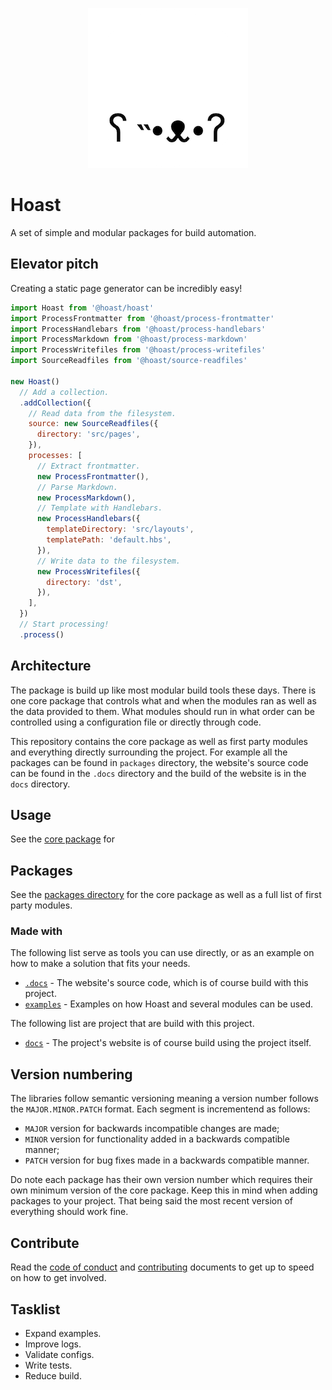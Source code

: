 <div align="center">

![Project logo](.docs/src/assets/icon-round-256.png)

</div>

# Hoast

A set of simple and modular packages for build automation.

## Elevator pitch

Creating a static page generator can be incredibly easy!

```JavaScript
import Hoast from '@hoast/hoast'
import ProcessFrontmatter from '@hoast/process-frontmatter'
import ProcessHandlebars from '@hoast/process-handlebars'
import ProcessMarkdown from '@hoast/process-markdown'
import ProcessWritefiles from '@hoast/process-writefiles'
import SourceReadfiles from '@hoast/source-readfiles'

new Hoast()
  // Add a collection.
  .addCollection({
    // Read data from the filesystem.
    source: new SourceReadfiles({
      directory: 'src/pages',
    }),
    processes: [
      // Extract frontmatter.
      new ProcessFrontmatter(),
      // Parse Markdown.
      new ProcessMarkdown(),
      // Template with Handlebars.
      new ProcessHandlebars({
        templateDirectory: 'src/layouts',
        templatePath: 'default.hbs',
      }),
      // Write data to the filesystem.
      new ProcessWritefiles({
        directory: 'dst',
      }),
    ],
  })
  // Start processing!
  .process()
```

## Architecture

The package is build up like most modular build tools these days. There is one core package that controls what and when the modules ran as well as the data provided to them. What modules should run in what order can be controlled using a configuration file or directly through code.

This repository contains the core package as well as first party modules and everything directly surrounding the project. For example all the packages can be found in `packages` directory, the website's source code can be found in the `.docs` directory and the build of the website is in the `docs` directory.

## Usage

See the [core package](/packages/hoast#readme) for

## Packages

See the [packages directory](/packages#readme) for the core package as well as a full list of first party modules.

### Made with

The following list serve as tools you can use directly, or as an example on how to make a solution that fits your needs.

- [`.docs`](/.docs#readme) - The website's source code, which is of course build with this project.
- [`examples`](/examples#readme) - Examples on how Hoast and several modules can be used.

The following list are project that are build with this project.

- [`docs`](hoast.js.org) - The project's website is of course build using the project itself.

## Version numbering

The libraries follow semantic versioning meaning a version number follows the `MAJOR.MINOR.PATCH` format. Each segment is incrementend as follows:

- `MAJOR` version for backwards incompatible changes are made;
- `MINOR` version for functionality added in a backwards compatible manner;
- `PATCH` version for bug fixes made in a backwards compatible manner.

Do note each package has their own version number which requires their own minimum version of the core package. Keep this in mind when adding packages to your project. That being said the most recent version of everything should work fine.

## Contribute

Read the [code of conduct](/CODE_OF_CONDUCT.md) and [contributing](/CONTRIBUTING.md) documents to get up to speed on how to get involved.

## Tasklist

- Expand examples.
- Improve logs.
- Validate configs.
- Write tests.
- Reduce build.
